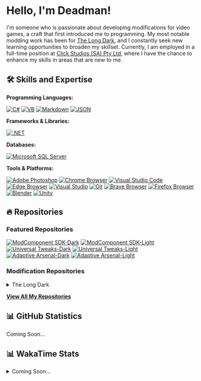 # Hello, I'm Deadman!

I'm someone who is passionate about developing modifications for video games, a craft that first introduced me to programming. My most notable modding work has been for [The Long Dark](https://www.thelongdark.com/), and I constantly seek new learning opportunities to broaden my skillset. Currently, I am employed in a full-time position at [Click Studios (SA) Pty Ltd](https://www.clickstudios.com.au/), where I have the chance to enhance my skills in areas that are new to me.

## 🛠 Skills and Expertise
**Programming Languages:** 

[![C#](https://img.shields.io/badge/c%23-%23239120.svg?style=for-the-badge&logo=csharp&logoColor=white)](https://docs.microsoft.com/en-us/dotnet/csharp/) [![VB](https://img.shields.io/badge/Visual%20Basic-%239561CC.svg?style=for-the-badge&logo=visualbasic&logoColor=white)](https://docs.microsoft.com/en-us/dotnet/visual-basic/) [![Markdown](https://img.shields.io/badge/markdown-%23000000.svg?style=for-the-badge&logo=markdown&logoColor=white)](https://www.markdownguide.org/) [![JSON](https://img.shields.io/badge/JSON-%23000000.svg?style=for-the-badge&logo=json&logoColor=white)](https://www.json.org/json-en.html)

**Frameworks & Libraries:**

[![.NET](https://img.shields.io/badge/.NET-%23512BD4.svg?style=for-the-badge&logo=dotnet&logoColor=white)](https://dotnet.microsoft.com/)

**Databases:**

[![Microsoft SQL Server](https://img.shields.io/badge/Microsoft%20SQL%20Server-CC2927?style=for-the-badge&logo=microsoft%20sql%20server&logoColor=white)](https://www.microsoft.com/en-us/sql-server)

**Tools & Platforms:**

[![Adobe Photoshop](https://img.shields.io/badge/adobe%20photoshop-%2331A8FF.svg?style=for-the-badge&logo=adobe-photoshop&logoColor=white)](https://www.adobe.com/products/photoshop.html) [![Chrome Browser](https://img.shields.io/badge/chrome%20browser-%234285F4.svg?style=for-the-badge&logo=google-chrome&logoColor=white)](https://www.google.com/chrome/) [![Visual Studio Code](https://img.shields.io/badge/visual%20studio%20code-%23007ACC.svg?style=for-the-badge&logo=visual-studio-code&logoColor=white)](https://code.visualstudio.com/) [![Edge Browser](https://img.shields.io/badge/edge%20browser-%230078D7.svg?style=for-the-badge&logo=microsoft-edge&logoColor=white)](https://www.microsoft.com/edge) [![Visual Studio](https://img.shields.io/badge/visual%20studio-%235C2D91.svg?style=for-the-badge&logo=visual-studio&logoColor=white)](https://visualstudio.microsoft.com/) [![Git](https://img.shields.io/badge/git-%23F05033.svg?style=for-the-badge&logo=git&logoColor=white)](https://git-scm.com/) [![Brave Browser](https://img.shields.io/badge/brave%20browser-%23FB542B.svg?style=for-the-badge&logo=brave&logoColor=white)](https://brave.com/) [![Firefox Browser](https://img.shields.io/badge/firefox%20browser-%23FF7139.svg?style=for-the-badge&logo=firefox-browser&logoColor=white)](https://www.mozilla.org/en-US/firefox/new/) [![Blender](https://img.shields.io/badge/blender-%23F5792A.svg?style=for-the-badge&logo=blender&logoColor=white)](https://www.blender.org/) [![Unity](https://img.shields.io/badge/unity-%23000000.svg?style=for-the-badge&logo=unity&logoColor=white)](https://unity.com/)

## 🔥 Repositories
### Featured Repositories
[![ModComponent SDK-Dark](https://github-readme-stats.vercel.app/api/pin/?username=deaadman&repo=modcomponentsdk&description_lines_count=2&theme=dark#gh-dark-mode-only)](https://github.com/deaadman/modcomponentsdk#gh-dark-mode-only)
[![ModComponent SDK-Light](https://github-readme-stats.vercel.app/api/pin/?username=deaadman&repo=modcomponentsdk&description_lines_count=2&theme=default#gh-light-mode-only)](https://github.com/deaadman/modcomponentsdk#gh-light-mode-only)
[![Universal Tweaks-Dark](https://github-readme-stats.vercel.app/api/pin/?username=deaadman&repo=universaltweaks&theme=dark#gh-dark-mode-only)](https://github.com/deaadman/universaltweaks#gh-dark-mode-only)
[![Universal Tweaks-Light](https://github-readme-stats.vercel.app/api/pin/?username=deaadman&repo=universaltweaks&theme=default#gh-light-mode-only)](https://github.com/deaadman/universaltweaks#gh-light-mode-only)
[![Adaptive Arsenal-Dark](https://github-readme-stats.vercel.app/api/pin/?username=deaadman&repo=adaptivearsenal&theme=dark#gh-dark-mode-only)](https://github.com/deaadman/adaptivearsenal#gh-dark-mode-only)
[![Adaptive Arsenal-Light](https://github-readme-stats.vercel.app/api/pin/?username=deaadman&repo=adaptivearsenal&theme=default#gh-light-mode-only)](https://github.com/deaadman/adaptivearsenal#gh-light-mode-only)

### Modification Repositories
<details>
    <summary>The Long Dark</summary>

[![Universal Tweaks-Dark](https://github-readme-stats.vercel.app/api/pin/?username=deaadman&repo=universaltweaks&theme=dark#gh-dark-mode-only)](https://github.com/deaadman/universaltweaks#gh-dark-mode-only)
[![Universal Tweaks-Light](https://github-readme-stats.vercel.app/api/pin/?username=deaadman&repo=universaltweaks&theme=default#gh-light-mode-only)](https://github.com/deaadman/universaltweaks#gh-light-mode-only)
[![Adaptive Arsenal-Dark](https://github-readme-stats.vercel.app/api/pin/?username=deaadman&repo=adaptivearsenal&theme=dark#gh-dark-mode-only)](https://github.com/deaadman/adapativearsenal#gh-dark-mode-only)
[![Adaptive Arsenal-Light](https://github-readme-stats.vercel.app/api/pin/?username=deaadman&repo=adaptivearsenal&theme=default#gh-light-mode-only)](https://github.com/deaadman/adapativearsenal#gh-light-mode-only)
[![Item Rarities-Dark](https://github-readme-stats.vercel.app/api/pin/?username=deaadman&repo=itemrarities&theme=dark#gh-dark-mode-only)](https://github.com/deaadman/itemrarities#gh-dark-mode-only)
[![Item Rarities-Light](https://github-readme-stats.vercel.app/api/pin/?username=deaadman&repo=itemrarities&theme=default#gh-light-mode-only)](https://github.com/deaadman/itemrarities#gh-light-mode-only)
[![Eternal Weather-Dark](https://github-readme-stats.vercel.app/api/pin/?username=deaadman&repo=eternalweather&theme=dark#gh-dark-mode-only)](https://github.com/deaadman/eternalweather#gh-dark-mode-only)
[![Eternal Weather-Light](https://github-readme-stats.vercel.app/api/pin/?username=deaadman&repo=eternalweather&theme=default#gh-light-mode-only)](https://github.com/deaadman/eternalweather#gh-light-mode-only)

</details>

[**View All My Repositories**](https://github.com/Deaadman?tab=repositories)

## 📊 GitHub Statistics

Coming Soon...

## 📊 WakaTime Stats
<details>
    <summary>Coming Soon...</summary>
</details>
